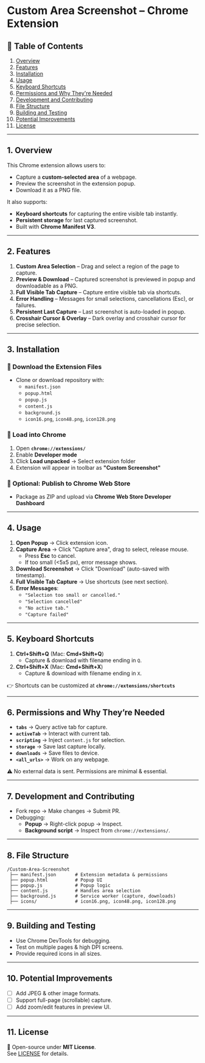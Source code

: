 # Custom Area Screenshot – Chrome Extension

## 📑 Table of Contents
1. [Overview](#overview)  
2. [Features](#features)  
3. [Installation](#installation)  
4. [Usage](#usage)  
5. [Keyboard Shortcuts](#keyboard-shortcuts)  
6. [Permissions and Why They're Needed](#permissions-and-why-theyre-needed)  
7. [Development and Contributing](#development-and-contributing)  
8. [File Structure](#file-structure)  
9. [Building and Testing](#building-and-testing)  
10. [Potential Improvements](#potential-improvements)  
11. [License](#license)  

---

## 1. Overview  
This Chrome extension allows users to:  
- Capture a **custom-selected area** of a webpage.  
- Preview the screenshot in the extension popup.  
- Download it as a PNG file.  

It also supports:  
- **Keyboard shortcuts** for capturing the entire visible tab instantly.  
- **Persistent storage** for last captured screenshot.  
- Built with **Chrome Manifest V3**.  

---

## 2. Features  
1. **Custom Area Selection** – Drag and select a region of the page to capture.  
2. **Preview & Download** – Captured screenshot is previewed in popup and downloadable as a PNG.  
3. **Full Visible Tab Capture** – Capture entire visible tab via shortcuts.  
4. **Error Handling** – Messages for small selections, cancellations (Esc), or failures.  
5. **Persistent Last Capture** – Last screenshot is auto-loaded in popup.  
6. **Crosshair Cursor & Overlay** – Dark overlay and crosshair cursor for precise selection.  

---

## 3. Installation  

### 🔹 Download the Extension Files  
- Clone or download repository with:  
  - `manifest.json`  
  - `popup.html`  
  - `popup.js`  
  - `content.js`  
  - `background.js`  
  - `icon16.png`, `icon48.png`, `icon128.png`  

### 🔹 Load into Chrome  
1. Open **`chrome://extensions/`**  
2. Enable **Developer mode**  
3. Click **Load unpacked** → Select extension folder  
4. Extension will appear in toolbar as **"Custom Screenshot"**  

### 🔹 Optional: Publish to Chrome Web Store  
- Package as ZIP and upload via **Chrome Web Store Developer Dashboard**  

---

## 4. Usage  

1. **Open Popup** → Click extension icon.  
2. **Capture Area** → Click "Capture area", drag to select, release mouse.  
   - Press **Esc** to cancel.  
   - If too small (<5x5 px), error message shows.  
3. **Download Screenshot** → Click "Download" (auto-saved with timestamp).  
4. **Full Visible Tab Capture** → Use shortcuts (see next section).  
5. **Error Messages**:  
   - `"Selection too small or cancelled."`  
   - `"Selection cancelled"`  
   - `"No active tab."`  
   - `"Capture failed"`  

---

## 5. Keyboard Shortcuts  

1. **Ctrl+Shift+Q** (Mac: **Cmd+Shift+Q**)  
   - Capture & download with filename ending in `Q`.  
2. **Ctrl+Shift+X** (Mac: **Cmd+Shift+X**)  
   - Capture & download with filename ending in `X`.  

👉 Shortcuts can be customized at **`chrome://extensions/shortcuts`**  

---

## 6. Permissions and Why They’re Needed  

- **`tabs`** → Query active tab for capture.  
- **`activeTab`** → Interact with current tab.  
- **`scripting`** → Inject `content.js` for selection.  
- **`storage`** → Save last capture locally.  
- **`downloads`** → Save files to device.  
- **`<all_urls>`** → Work on any webpage.  

⚠️ No external data is sent. Permissions are minimal & essential.  

---

## 7. Development and Contributing  

- Fork repo → Make changes → Submit PR.  
- Debugging:  
  - **Popup** → Right-click popup → Inspect.  
  - **Background script** → Inspect from `chrome://extensions/`.  

---

## 8. File Structure  

```
/Custom-Area-Screenshot
 ├── manifest.json       # Extension metadata & permissions
 ├── popup.html          # Popup UI
 ├── popup.js            # Popup logic
 ├── content.js          # Handles area selection
 ├── background.js       # Service worker (capture, downloads)
 ├── icons/              # icon16.png, icon48.png, icon128.png
```

---

## 9. Building and Testing  

- Use Chrome DevTools for debugging.  
- Test on multiple pages & high DPI screens.  
- Provide required icons in all sizes.  

---

## 10. Potential Improvements  

- [ ] Add JPEG & other image formats.  
- [ ] Support full-page (scrollable) capture.  
- [ ] Add zoom/edit features in preview UI.  

---

## 11. License  

📜 Open-source under **MIT License**.  
See [LICENSE](./LICENSE) for details.  
